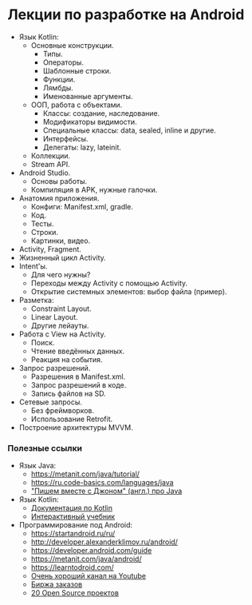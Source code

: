 # Лекции по разработке на Android
* Язык Kotlin:
  * Основные конструкции.
    * Типы.
    * Операторы.
    * Шаблонные строки.
    * Функции.
    * Лямбды.
    * Именованные аргументы.
  * ООП, работа с объектами.
    * Классы: создание, наследование.
    * Модификаторы видимости.
    * Специальные классы: data, sealed, inline и другие.
    * Интерфейсы.
    * Делегаты: lazy, lateinit.
  * Коллекции.
  * Stream API.
* Android Studio.
  * Основы работы.
  * Компиляция в APK, нужные галочки.
* Анатомия приложения.
  * Конфиги: Manifest.xml, gradle.
  * Код.
  * Тесты.
  * Строки.
  * Картинки, видео.
* Activity, Fragment. 
* Жизненный цикл Activity.
* Intent'ы.
  * Для чего нужны?
  * Переходы между Activity c помощью Activity.
  * Открытие системных элементов: выбор файла (пример).
* Разметка: 
  * Constraint Layout.
  * Linear Layout.
  * Другие лейауты.
* Работа с View на Activity.
  * Поиск.
  * Чтение введённых данных.
  * Реакция на события.
* Запрос разрешений.
  * Разрешения в Manifest.xml.
  * Запрос разрешений в коде.
  * Запись файлов на SD.
* Сетевые запросы.
  * Без фреймворков.
  * Использование Retrofit.
* Построение архитектуры MVVM.
  

### Полезные ссылки
* Язык Java:
  * https://metanit.com/java/tutorial/
  * https://ru.code-basics.com/languages/java
  * ["Пишем вместе с Джоном" (англ.) про Java](https://www.youtube.com/c/CodingwithJohn)
* Язык Kotlin:
  * [Документация по Kotlin](https://kotlinlang.org/docs/getting-started.html)
  * [Интерактивный учебник](https://play.kotlinlang.org/koans/Introduction/Hello,%20world!/Task.kt)
* Программирование под Android:
  * https://startandroid.ru/ru/
  * http://developer.alexanderklimov.ru/android/
  * https://developer.android.com/guide
  * https://metanit.com/java/android/
  * https://learntodroid.com/
  * [Очень хороший канал на Youtube](https://www.youtube.com/channel/UCofyDdGnCssPNwABNkxLFKg)
  * [Биржа заказов](https://workspace.ru/tasks/mobile-programming/)
  * [20 Open Source проектов](https://apptractor.ru/info/articles/20-open-source-proektov-dlya-android-kotoryie-mogut-nauchit-vas-novomu.html)
